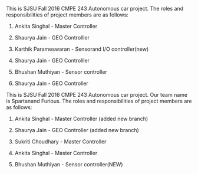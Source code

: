 

This is SJSU Fall 2016 CMPE 243 Autonomous car project. The roles and responsibilities of project members are as follows:
1. Ankita Singhal - Master Controller


2. Shaurya Jain - GEO Controlller

3. Karthik Parameswaran - Sensorand I/O controller(new)





2. Shaurya Jain - GEO Controlller
2. Bhushan Muthiyan - Sensor controller


2. Shaurya Jain - GEO Controller

This is SJSU Fall 2016 CMPE 243 Autonomous car project. Our team name is Spartanand Furious. The roles and responsibilities of project members are as follows:
1. Ankita Singhal - Master Controller (added new branch)

2. Shaurya Jain - GEO Controller (added new branch)
3. Sukriti Choudhary - Master Controller




1. Ankita Singhal - Master Controller
2. Bhushan Muthiyan - Sensor controller(NEW)


